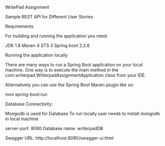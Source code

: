 WritePad Assignment

Sample REST API for Different User Stories

Requirements

For building and running the application you need:

JDK 1.8
Maven 4
STS 3
Spring boot 2.2.6

Running the application locally

There are many ways to run a Spring Boot application on your local machine. 
One way is to execute the main method in the com.writerpad.WriterpadAssignmentApplication class from your IDE.

Alternatively you can use the Spring Boot Maven plugin like so:

mvn spring-boot:run	

Database Connectivity:

Mongodb is used for Database
To run locally user needs to install mongodb in local machine

server-port: 8080
Database name: writerpadDB

Swagger URL:
http://localhost:8080/swagger-ui.html




